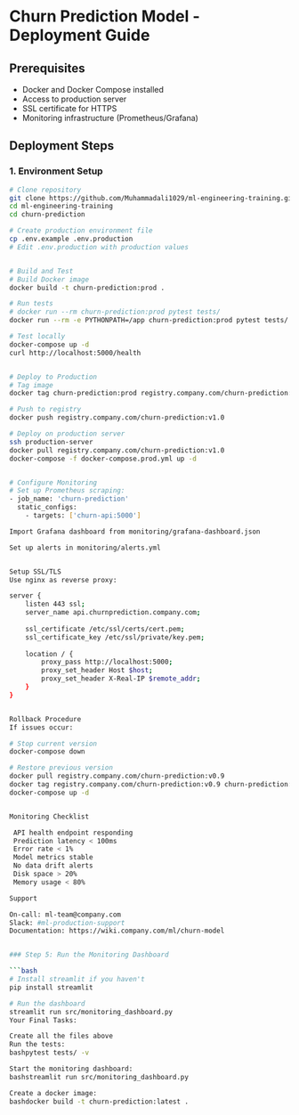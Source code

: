 # Churn Prediction Model - Deployment Guide

## Prerequisites

- Docker and Docker Compose installed
- Access to production server
- SSL certificate for HTTPS
- Monitoring infrastructure (Prometheus/Grafana)

## Deployment Steps

### 1. Environment Setup

```bash
# Clone repository
git clone https://github.com/Muhammadali1029/ml-engineering-training.git
cd ml-engineering-training
cd churn-prediction

# Create production environment file
cp .env.example .env.production
# Edit .env.production with production values


# Build and Test
# Build Docker image
docker build -t churn-prediction:prod .

# Run tests
# docker run --rm churn-prediction:prod pytest tests/
docker run --rm -e PYTHONPATH=/app churn-prediction:prod pytest tests/

# Test locally
docker-compose up -d
curl http://localhost:5000/health


# Deploy to Production
# Tag image
docker tag churn-prediction:prod registry.company.com/churn-prediction:v1.0

# Push to registry
docker push registry.company.com/churn-prediction:v1.0

# Deploy on production server
ssh production-server
docker pull registry.company.com/churn-prediction:v1.0
docker-compose -f docker-compose.prod.yml up -d


# Configure Monitoring
# Set up Prometheus scraping:
- job_name: 'churn-prediction'
  static_configs:
    - targets: ['churn-api:5000']

Import Grafana dashboard from monitoring/grafana-dashboard.json

Set up alerts in monitoring/alerts.yml


Setup SSL/TLS
Use nginx as reverse proxy:

server {
    listen 443 ssl;
    server_name api.churnprediction.company.com;
    
    ssl_certificate /etc/ssl/certs/cert.pem;
    ssl_certificate_key /etc/ssl/private/key.pem;
    
    location / {
        proxy_pass http://localhost:5000;
        proxy_set_header Host $host;
        proxy_set_header X-Real-IP $remote_addr;
    }
}


Rollback Procedure
If issues occur:

# Stop current version
docker-compose down

# Restore previous version
docker pull registry.company.com/churn-prediction:v0.9
docker tag registry.company.com/churn-prediction:v0.9 churn-prediction:prod
docker-compose up -d


Monitoring Checklist

 API health endpoint responding
 Prediction latency < 100ms
 Error rate < 1%
 Model metrics stable
 No data drift alerts
 Disk space > 20%
 Memory usage < 80%

Support

On-call: ml-team@company.com
Slack: #ml-production-support
Documentation: https://wiki.company.com/ml/churn-model


### Step 5: Run the Monitoring Dashboard

```bash
# Install streamlit if you haven't
pip install streamlit

# Run the dashboard
streamlit run src/monitoring_dashboard.py
Your Final Tasks:

Create all the files above
Run the tests:
bashpytest tests/ -v

Start the monitoring dashboard:
bashstreamlit run src/monitoring_dashboard.py

Create a docker image:
bashdocker build -t churn-prediction:latest .
